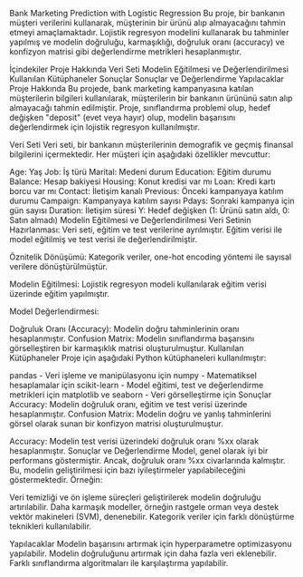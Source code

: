 Bank Marketing Prediction with Logistic Regression
Bu proje, bir bankanın müşteri verilerini kullanarak, müşterinin bir ürünü alıp almayacağını tahmin etmeyi amaçlamaktadır. Lojistik regresyon modelini kullanarak bu tahminler yapılmış ve modelin doğruluğu, karmaşıklığı, doğruluk oranı (accuracy) ve konfizyon matrisi gibi değerlendirme metrikleri hesaplanmıştır.

İçindekiler
Proje Hakkında
Veri Seti
Modelin Eğitilmesi ve Değerlendirilmesi
Kullanılan Kütüphaneler
Sonuçlar
Sonuçlar ve Değerlendirme
Yapılacaklar
Proje Hakkında
Bu projede, bank marketing kampanyasına katılan müşterilerin bilgileri kullanılarak, müşterilerin bir bankanın ürününü satın alıp almayacağı tahmin edilmiştir. Proje, sınıflandırma problemi olup, hedef değişken "deposit" (evet veya hayır) olup, modelin başarısını değerlendirmek için lojistik regresyon kullanılmıştır.

Veri Seti
Veri seti, bir bankanın müşterilerinin demografik ve geçmiş finansal bilgilerini içermektedir. Her müşteri için aşağıdaki özellikler mevcuttur:

Age: Yaş
Job: İş türü
Marital: Medeni durum
Education: Eğitim durumu
Balance: Hesap bakiyesi
Housing: Konut kredisi var mı
Loan: Kredi kartı borcu var mı
Contact: İletişim kanalı
Previous: Önceki kampanyaya katılım durumu
Campaign: Kampanyaya katılım sayısı
Pdays: Sonraki kampanya için gün sayısı
Duration: İletişim süresi
Y: Hedef değişken (1: Ürünü satın aldı, 0: Satın almadı)
Modelin Eğitilmesi ve Değerlendirilmesi
Veri Setinin Hazırlanması: Veri seti, eğitim ve test verilerine ayrılmıştır. Eğitim verisi ile model eğitilmiş ve test verisi ile değerlendirilmiştir.

Öznitelik Dönüşümü: Kategorik veriler, one-hot encoding yöntemi ile sayısal verilere dönüştürülmüştür.

Modelin Eğitilmesi: Lojistik regresyon modeli kullanılarak eğitim verisi üzerinde eğitim yapılmıştır.

Model Değerlendirmesi:

Doğruluk Oranı (Accuracy): Modelin doğru tahminlerinin oranı hesaplanmıştır.
Confusion Matrix: Modelin sınıflandırma başarısını görselleştiren bir karmaşıklık matrisi oluşturulmuştur.
Kullanılan Kütüphaneler
Proje için aşağıdaki Python kütüphaneleri kullanılmıştır:

pandas - Veri işleme ve manipülasyonu için
numpy - Matematiksel hesaplamalar için
scikit-learn - Model eğitimi, test ve değerlendirme metrikleri için
matplotlib ve seaborn - Veri görselleştirme için
Sonuçlar
Accuracy: Modelin doğruluk oranı, eğitim ve test verisi üzerinde hesaplanmıştır.
Confusion Matrix: Modelin doğru ve yanlış tahminlerini görsel olarak sunan bir konfizyon matrisi oluşturulmuştur.


Accuracy: Modelin test verisi üzerindeki doğruluk oranı %xx olarak hesaplanmıştır.
Sonuçlar ve Değerlendirme
Model, genel olarak iyi bir performans göstermiştir. Ancak, doğruluk oranı %xx civarlarında kalmıştır. Bu, modelin geliştirilmesi için bazı iyileştirmeler yapılabileceğini göstermektedir. Örneğin:

Veri temizliği ve ön işleme süreçleri geliştirilerek modelin doğruluğu artırılabilir.
Daha karmaşık modeller, örneğin rastgele orman veya destek vektör makineleri (SVM), denenebilir.
Kategorik veriler için farklı dönüştürme teknikleri kullanılabilir.

Yapılacaklar
Modelin başarısını artırmak için hyperparametre optimizasyonu yapılabilir.
Modelin doğruluğunu artırmak için daha fazla veri eklenebilir.
Farklı sınıflandırma algoritmaları ile karşılaştırma yapılabilir.
